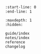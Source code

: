 ```{include} ../README.md
:start-line: 0
:end-line: 1
```

```{toctree}
:maxdepth: 1
:hidden:

guide/index
notes/index
reference
changelog
```
